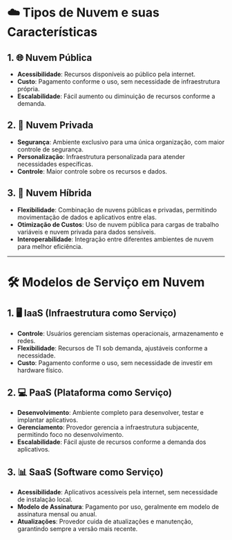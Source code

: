 # ☁️ **Tipos de Nuvem e suas Características**

## 1. 🌐 Nuvem Pública
- **Acessibilidade**: Recursos disponíveis ao público pela internet.
- **Custo**: Pagamento conforme o uso, sem necessidade de infraestrutura própria.
- **Escalabilidade**: Fácil aumento ou diminuição de recursos conforme a demanda.

## 2. 🏢 Nuvem Privada
- **Segurança**: Ambiente exclusivo para uma única organização, com maior controle de segurança.
- **Personalização**: Infraestrutura personalizada para atender necessidades específicas.
- **Controle**: Maior controle sobre os recursos e dados.

## 3. 🔄 Nuvem Híbrida
- **Flexibilidade**: Combinação de nuvens públicas e privadas, permitindo movimentação de dados e aplicativos entre elas.
- **Otimização de Custos**: Uso de nuvem pública para cargas de trabalho variáveis e nuvem privada para dados sensíveis.
- **Interoperabilidade**: Integração entre diferentes ambientes de nuvem para melhor eficiência.

---

# 🛠️ **Modelos de Serviço em Nuvem**

## 1. 🖥️ IaaS (Infraestrutura como Serviço)
- **Controle**: Usuários gerenciam sistemas operacionais, armazenamento e redes.
- **Flexibilidade**: Recursos de TI sob demanda, ajustáveis conforme a necessidade.
- **Custo**: Pagamento conforme o uso, sem necessidade de investir em hardware físico.

## 2. 💻 PaaS (Plataforma como Serviço)
- **Desenvolvimento**: Ambiente completo para desenvolver, testar e implantar aplicativos.
- **Gerenciamento**: Provedor gerencia a infraestrutura subjacente, permitindo foco no desenvolvimento.
- **Escalabilidade**: Fácil ajuste de recursos conforme a demanda dos aplicativos.

## 3. 📊 SaaS (Software como Serviço)
- **Acessibilidade**: Aplicativos acessíveis pela internet, sem necessidade de instalação local.
- **Modelo de Assinatura**: Pagamento por uso, geralmente em modelo de assinatura mensal ou anual.
- **Atualizações**: Provedor cuida de atualizações e manutenção, garantindo sempre a versão mais recente.
